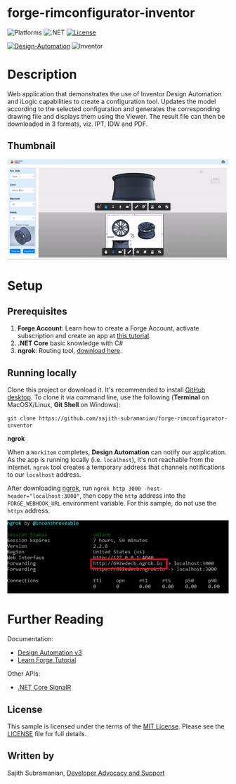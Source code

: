 # forge-rimconfigurator-inventor

![Platforms](https://img.shields.io/badge/platform-Windows|MacOS-lightgray.svg)
![.NET](https://img.shields.io/badge/.NET%20Core-3.1-blue.svg)
[![License](http://img.shields.io/:license-MIT-blue.svg)](http://opensource.org/licenses/MIT)

[![Design-Automation](https://img.shields.io/badge/Design%20Automation-v3-green.svg)](http://developer.autodesk.com/)
![Inventor](https://img.shields.io/badge/Inventor-2021-yellow.svg)

# Description

Web application that demonstrates the use of Inventor Design Automation and iLogic capabilities to create a configuration tool. Updates the model according to the selected configuration and generates the corresponding drawing file and displays them using the Viewer. The result file can then be downloaded in 3 formats, viz. IPT, IDW and PDF.

## Thumbnail

![thumbnail](thumbnail.gif)

# Setup

## Prerequisites

1. **Forge Account**: Learn how to create a Forge Account, activate subscription and create an app at [this tutorial](http://learnforge.autodesk.io/#/account/). 
2. **.NET Core** basic knowledge with C#
3. **ngrok**: Routing tool, [download here](https://ngrok.com/). 

## Running locally

Clone this project or download it. It's recommended to install [GitHub desktop](https://desktop.github.com/). To clone it via command line, use the following (**Terminal** on MacOSX/Linux, **Git Shell** on Windows):

    git clone https://github.com/sajith-subramanian/forge-rimconfigurator-inventor
    
**ngrok**

When a `Workitem` completes, **Design Automation** can notify our application. As the app is running locally (i.e. `localhost`), it's not reachable from the internet. `ngrok` tool creates a temporary address that channels notifications to our `localhost` address.

After downloading [ngrok](https://ngrok.com/), run `ngrok http 3000 -host-header="localhost:3000"`, then copy the `http` address into the `FORGE_WEBHOOK_URL` environment variable. For this sample, do not use the `https` address.

![](https://github.com/Autodesk-Forge/learn.forge.designautomation/blob/master/media/webapp/ngrok_setup.png)

# Further Reading

Documentation:

- [Design Automation v3](https://forge.autodesk.com/en/docs/design-automation/v3/developers_guide/overview/)
- [Learn Forge Tutorial](https://learnforge.autodesk.io/#/tutorials/modifymodels)

Other APIs:

- [.NET Core SignalR](https://docs.microsoft.com/en-us/aspnet/core/signalr/introduction?view=aspnetcore-2.2)

## License

This sample is licensed under the terms of the [MIT License](http://opensource.org/licenses/MIT). Please see the [LICENSE](LICENSE) file for full details.

## Written by

Sajith Subramanian, [Developer Advocacy and Support](http://forge.autodesk.com)
